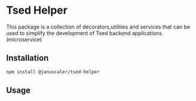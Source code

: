 # Tsed Helper

This package is a collection of decorators,utilities and services that can be used to simplify the development of Tsed backend applications.(microservice)

## Installation

```bash
npm install @januscaler/tsed-helper
```

## Usage

